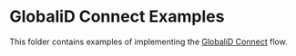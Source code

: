 # GlobaliD Connect Examples

This folder contains examples of implementing the [GlobaliD Connect](https://docs.global.id/developers/globalid-connect) flow.
